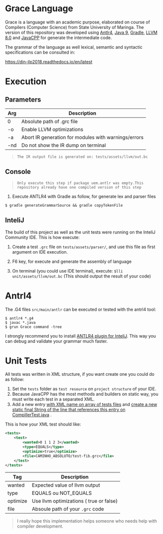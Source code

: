 ﻿# Grace Language

Grace is a language with an academic purpose, elaborated on course of Compilers (Computer Science) from State University of Maringa. The version of this repository was developed using [Antlr4](https://www.antlr.org/), [Java 9](https://www.oracle.com/java/java9.html), [Gradle](https://gradle.org/), [LLVM 8.0](https://llvm.org/) and [JavaCPP](https://github.com/bytedeco/javacpp-presets) for generate the intermediate code.

The grammar of the language as well lexical, semantic and syntactic specifications can be consulted in:

https://din-ilp2018.readthedocs.io/en/latest

Execution
==============================

Parameters 
----------

| Arg          | Description      |
| ------------- | ------------- |
| 0 | Absolute path of .grc file |
| -o | Enable LLVM optimizations |
| -a | Abort IR generation for modules with warnings/errors |
| -nd | Do not show the IR dump on terminal |

> `The IR output file is generated on: tests/assets/llvm/out.bc`


Console
------
> `Only execute this step if package uem.antlr was empty.This repository already have one compiled version of this step`

1. Execute ANTLR4 with Gradle as follow, for generate lex and parser files 
```
$ gradle generateGrammarSource && gradle copyTokenFile
```

InteliJ
------
The build of this project as well as the unit tests were
running on the InteliJ Community IDE. This is how execute:

1. Create a test `.grc` file on `tests/assets/parser/`, 
and use this file as first argument on IDE execution. 

2. F6 key, for execute and generate the assembly of language 

3. On terminal (you could use IDE terminal), execute: ``$lli unit/assets/llvm/out.bc``
(This should output the result of your code)

Antrl4
==============================
The .G4 files `src/main/antlr` can be executed or tested
with the antrl4 tool:
```
$ antlr4 *.g4
$ javac *.java
$ grun Grace command -tree 
```
I strongly recommend you to install [ANTLR4 plugin for InteliJ](https://plugins.jetbrains.com/plugin/7358-antlr-v4-grammar-plugin). 
This way you can debug and validate your grammar much faster. 

Unit Tests
==============================
All tests was written in XML structure, if you want create one you could do as follow:

1. Set the `tests` folder as `test resource` on `project structure` of your IDE.
2. Because JavaCPP has the most methods and builders on static way, you must write each test in a separated XML.
3. Add a new entry [ with XML name on array of tests files](https://github.com/rafaelbaiolim/compilador2018/blob/1b96d887462019dc72f0044f1fd282c2553cbbbd/tests/unit/CompillerTest.java#L29) and [create a new static final String of the line that references this entry on CompillerTest.java](https://github.com/rafaelbaiolim/compilador2018/blob/1b96d887462019dc72f0044f1fd282c2553cbbbd/tests/unit/CompillerTest.java#L57) .

This is how your XML test should like:
```xml
<tests>
    <test>
        <wanted>0 1 1 2 3</wanted>
        <type>EQUALS</type>
        <optimize>true</optimize>
        <file>CAMINHO_ABSOLUTO/test-fib.grc</file>
    </test>
</tests>
```

| Tag          | Description          |
| ------------- | ------------- |
| wanted | Expected value of llvm output |
| type | EQUALS ou NOT_EQUALS |
| optimize | Use llvm optimizations ( true or false) |
| file | Absoule path of your `.grc` code |

> I really hope this implementation helps someone who needs help with compiler development.